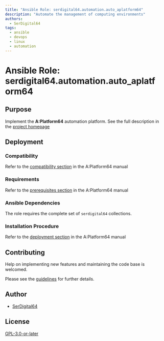 ```yaml
---
title: "Ansible Role: serdigital64.automation.auto_aplatform64"
description: "Automate the management of computing environments"
authors:
  - SerDigital64
tags:
  - ansible
  - devops
  - linux
  - automation
---
```


# Ansible Role: serdigital64.automation.auto_aplatform64

## Purpose

Implement the **A:Platform64** automation platform. See the full description in the [project homepage](https://aplatform64.readthedocs.io)

## Deployment

### Compatibility

Refer to the [compatibility section](https://aplatform64.readthedocs.io/en/latest/#os-compatibility) in the A:Platform64 manual

### Requirements

Refer to the [prerequisites section](https://aplatform64.readthedocs.io/en/latest/#prerequisites) in the A:Platform64 manual

### Ansible Dependencies

The role requires the complete set of `serdigital64` collections.

### Installation Procedure

Refer to the [deployment section](https://aplatform64.readthedocs.io/en/latest/#installation) in the A:Platform64 manual

## Contributing

Help on implementing new features and maintaining the code base is welcomed.

Please see the [guidelines](https://aplatform64.readthedocs.io/en/latest/contributing/CONTRIBUTING/) for further details.

## Author

- [SerDigital64](https://serdigital64.github.io/)

## License

[GPL-3.0-or-later](https://www.gnu.org/licenses/gpl-3.0.txt)
